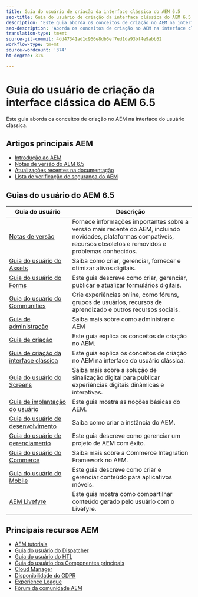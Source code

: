 ```yaml
---
title: Guia do usuário de criação da interface clássica do AEM 6.5
seo-title: Guia do usuário de criação da interface clássica do AEM 6.5
description: 'Este guia aborda os conceitos de criação no AEM na interface do usuário clássica. '
seo-description: 'Aborda os conceitos de criação no AEM na interface clássica. '
translation-type: tm+mt
source-git-commit: 4dd47341ad1c966e8db6ef7ed1da93bf4e9abb52
workflow-type: tm+mt
source-wordcount: '374'
ht-degree: 31%

---
```



# Guia do usuário de criação da interface clássica do AEM 6.5

Este guia aborda os conceitos de criação no AEM na interface do usuário clássica.

## Artigos principais AEM

* [Introdução ao AEM](https://experienceleague.adobe.com/docs/experience-manager-cloud-service/overview/home.html?lang=pt-BR)
* [Notas de versão do AEM 6.5](/help/release-notes/home.md)
* [Atualizações recentes na documentação](https://helpx.adobe.com/experience-manager/documentation-updates.html)
* [Lista de verificação de segurança do AEM](/help/sites-administering/security-checklist.md)

## Guias do usuário do AEM 6.5

| Guia do usuário | Descrição |
|--- |---|
| [Notas de versão](/help/release-notes/home.md) | Fornece informações importantes sobre a versão mais recente do AEM, incluindo novidades, plataformas compatíveis, recursos obsoletos e removidos e problemas conhecidos. |
| [Guia do usuário do Assets](/help/assets/home.md) | Saiba como criar, gerenciar, fornecer e otimizar ativos digitais. |
| [Guia do usuário do Forms](/help/forms/home.md) | Este guia descreve como criar, gerenciar, publicar e atualizar formulários digitais. |
| [Guia do usuário do Communities](/help/communities/home.md) | Crie experiências online, como fóruns, grupos de usuários, recursos de aprendizado e outros recursos sociais. |
| [Guia de administração](/help/sites-administering/home.md) | Saiba mais sobre como administrar o AEM |
| [Guia de criação](/help/sites-authoring/home.md) | Este guia explica os conceitos de criação no AEM. |
| [Guia de criação da interface clássica](/help/sites-classic-ui-authoring/home.md) | Este guia explica os conceitos de criação no AEM na interface do usuário clássica. |
| [Guia do usuário do Screens](https://docs.adobe.com/content/help/br/experience-manager-screens/user-guide/aem-screens-introduction.html) | Saiba mais sobre a solução de sinalização digital para publicar experiências digitais dinâmicas e interativas. |
| [Guia de implantação do usuário](/help/sites-deploying/home.md) | Este guia mostra as noções básicas do AEM. |
| [Guia do usuário de desenvolvimento](/help/sites-developing/home.md) | Saiba como criar a instância do AEM. |
| [Guia do usuário de gerenciamento](/help/managing/home.md) | Este guia descreve como gerenciar um projeto de AEM com êxito. |
| [Guia do usuário do Commerce](/help/commerce/home.md) | Saiba mais sobre a Commerce Integration Framework no AEM. |
| [Guia do usuário do Mobile](/help/mobile/home.md) | Este guia descreve como criar e gerenciar conteúdo para aplicativos móveis. |
| [AEM Livefyre](https://docs.adobe.com/content/help/en/livefyre/using/home.html) | Este guia mostra como compartilhar conteúdo gerado pelo usuário com o Livefyre. |

## Principais recursos AEM

* [AEM tutoriais](https://helpx.adobe.com/experience-manager/kt/index/aem-6-4-videos.html)
* [Guia do usuário do Dispatcher](https://docs.adobe.com/content/help/pt-BR/experience-manager-dispatcher/using/dispatcher.html)
* [Guia do usuário do HTL](https://docs.adobe.com/content/help/pt-BR/experience-manager-htl/using/overview.html)
* [Guia do usuário dos Componentes principais](https://docs.adobe.com/content/help/pt-BR/experience-manager-core-components/using/introduction.html)
* [Cloud Manager](https://docs.adobe.com/content/help/pt-BR/experience-manager-cloud-manager/using/introduction-to-cloud-manager.html)
* [Disponibilidade do GDPR](/help/managing/data-protection-and-privacy.md)
* [Experience League](https://guided.adobe.com/?promoid=K42KVXHD&amp;mv=other#solutions/experience-manager)
* [Fórum da comunidade AEM](https://forums.adobe.com/community/experience-cloud/marketing-cloud/experience-manager)
